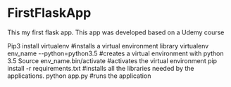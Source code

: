 # FirstFlaskApp
This my first flask app. This app was developed based on a Udemy course

Pip3 install virtualenv #installs a virtual environment library
virtualenv env_name --python=python3.5 #creates a virtual environment with python 3.5
Source env_name.bin/activate #activates the virtual environment
pip install -r requirements.txt #installs all the libraries needed by the applications.
python app.py #runs the application
